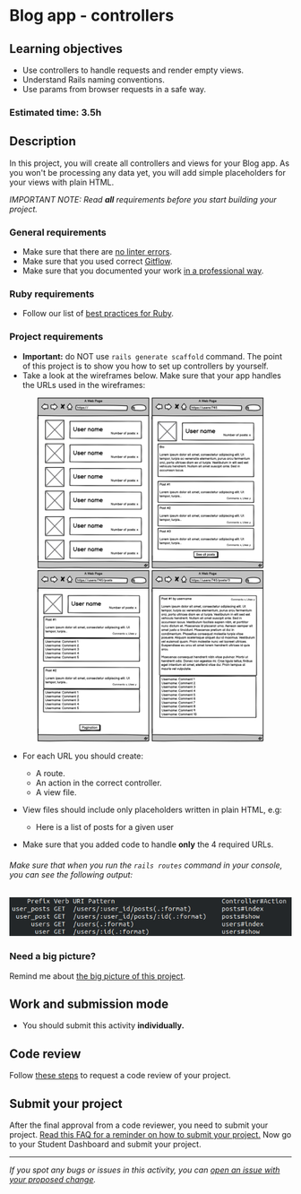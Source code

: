 # Blog app - controllers

## Learning objectives
- Use controllers to handle requests and render empty views.
- Understand Rails naming conventions.
- Use params from browser requests in a safe way.

### Estimated time: 3.5h

## Description
In this project, you will create all controllers and views for your Blog app. As you won't be processing any data yet, you will add simple placeholders for your views with plain HTML.

*IMPORTANT NOTE: Read **all** requirements before you start building your project.*

### General requirements

- Make sure that there are [no linter errors](https://github.com/microverseinc/linters-config).
- Make sure that you used correct [Gitflow](https://github.com/microverseinc/curriculum-transversal-skills/blob/main/git-github/articles/gitflow.md).
- Make sure that you documented your work [in a professional way](https://github.com/microverseinc/curriculum-transversal-skills/blob/main/documentation/articles/professional_repo_rules.md).

### Ruby requirements
- Follow our list of [best practices for Ruby](https://github.com/microverseinc/curriculum-ruby/blob/main/articles/ruby_best_practices.md).

### Project requirements
-  **Important:** do NOT use `rails generate scaffold` command. The point of this project is to show you how to set up controllers by yourself.
-  Take a look at the wireframes below. Make sure that your app handles the URLs used in the wireframes:  

<p align="center">
  <img src="../images/blog_root_users.png" alt="All users page wireframe"  width="200px"  />
  <img src="../images/blog_user_page.png" alt="Single user page wireframe"  width="200px"  />
  <img src="../images/blog_user_all_posts.png" alt="All posts by a given user page wireframe"  width="200px"  />
  <img src="../images/blog_single_post.png" alt="Single post page wireframe"  width="200px"  />
</p>

-  For each URL you should create:
    - A route.
    - An action in the correct controller.
    - A view file.

-  View files should include only placeholders written in plain HTML, e.g:
    - Here is a list of posts for a given user

-  Make sure that you added code to handle **only** the 4 required URLs.

###### Make sure that when you run the `rails routes` command in your console, you can see the following output:
![Single Post page wireframe](../images/routes.png)

### Need a big picture? 

Remind me about [the big picture of this project](../sneak_peek.md).

## Work and submission mode

- You should submit this activity **individually.**

## Code review

Follow [these steps](https://github.com/microverseinc/curriculum-transversal-skills/blob/main/code-review/articles/how_to_ask_for_a_code_review.md) to request a code review of your project.

## Submit your project

After the final approval from a code reviewer, you need to submit your project.
[Read this FAQ for a reminder on how to submit your project.](https://microverse.zendesk.com/hc/en-us/articles/360061344234)
Now go to your Student Dashboard and submit your project.

------

_If you spot any bugs or issues in this activity, you can [open an issue with your proposed change](https://github.com/microverseinc/curriculum-transversal-skills/blob/main/git-github/articles/open_issue.md)._
